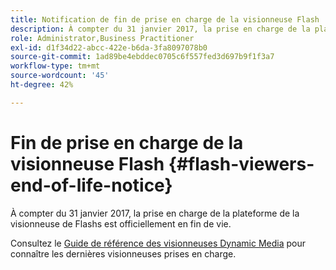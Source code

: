 ```yaml
---
title: Notification de fin de prise en charge de la visionneuse Flash
description: À compter du 31 janvier 2017, la prise en charge de la plateforme de la visionneuse de Flashs est officiellement en fin de vie.
role: Administrator,Business Practitioner
exl-id: d1f34d22-abcc-422e-b6da-3fa8097078b0
source-git-commit: 1ad89be4ebddec0705c6f557fed3d697b9f1f3a7
workflow-type: tm+mt
source-wordcount: '45'
ht-degree: 42%

---
```


# Fin de prise en charge de la visionneuse Flash {#flash-viewers-end-of-life-notice}

À compter du 31 janvier 2017, la prise en charge de la plateforme de la visionneuse de Flashs est officiellement en fin de vie.

Consultez le [Guide de référence des visionneuses Dynamic Media](https://experienceleague.adobe.com/docs/dynamic-media-developer-resources.html) pour connaître les dernières visionneuses prises en charge.
